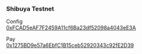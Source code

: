 ### Shibuya Testnet

Config  
[0xFCAD5eAF7F2459A11cf6Ba23df52098a4043eE3A](https://blockscout.com/shibuya/address/0xFCAD5eAF7F2459A11cf6Ba23df52098a4043eE3A/transactions)

Pay  
[0x1275BD9e57a6EbfC1B15ceb52920343c92fE2D39](https://blockscout.com/shibuya/address/0x1275BD9e57a6EbfC1B15ceb52920343c92fE2D39/transactions)
